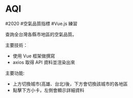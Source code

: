 # AQI
#2020 #空氣品質指標 #Vue.js 練習

<p> 查詢全台灣各縣市地區的空氣品質。 </p>

主要技術：
* 使用 Vue 框架做撰寫
* axios 取得 API 資料並渲染出來

主要功能:
* 上方切換城市(高雄、台北)後，下方會切換該城市的各地區
* 點擊下方小卡，左側會顯示詳細資料
